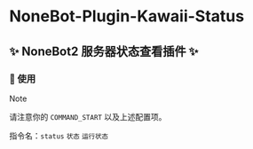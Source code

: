 # NoneBot-Plugin-Kawaii-Status
## ✨ NoneBot2 服务器状态查看插件 ✨
### 🎉 使用

> [!note]
> 请注意你的 `COMMAND_START` 以及上述配置项。

指令名：`status` `状态` `运行状态`

